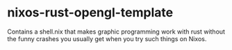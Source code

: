 # nixos-rust-opengl-template
Contains a shell.nix that makes graphic programming work with rust without the funny crashes you usually get when you try such things on Nixos.
